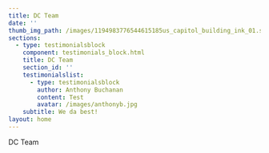 ```yaml
---
title: DC Team
date: ''
thumb_img_path: /images/1194983776544615185us_capitol_building_ink_01.svg.med.png
sections:
  - type: testimonialsblock
    component: testimonials_block.html
    title: DC Team
    section_id: ''
    testimonialslist:
      - type: testimonialsblock
        author: Anthony Buchanan
        content: Test
        avatar: /images/anthonyb.jpg
    subtitle: We da best!
layout: home
---
```

DC Team
